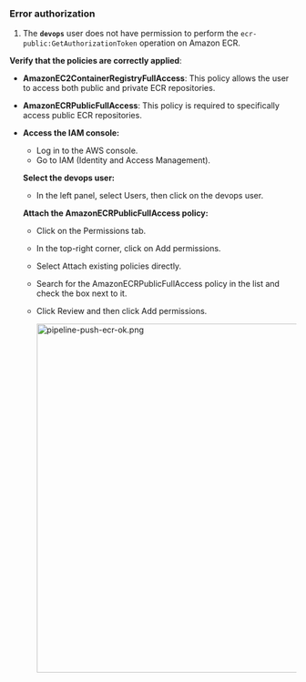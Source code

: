 ### Error authorization


1. The **`devops`** user does not have permission to perform the `ecr-public:GetAuthorizationToken` operation on Amazon ECR.

**Verify that the policies are correctly applied**:

- **AmazonEC2ContainerRegistryFullAccess**: This policy allows the user to access both public and private ECR repositories.
- **AmazonECRPublicFullAccess**: This policy is required to specifically access public ECR repositories.
- **Access the IAM console:**

  - Log in to the AWS console.
  - Go to IAM (Identity and Access Management).

  **Select the devops user:**

  - In the left panel, select Users, then click on the devops user.

  **Attach the AmazonECRPublicFullAccess policy:**

  - Click on the Permissions tab.
  - In the top-right corner, click on Add permissions.
  - Select Attach existing policies directly.
  - Search for the AmazonECRPublicFullAccess policy in the list and check the box next to it.
  - Click Review and then click Add permissions.


    <img title="" src="file:///home/albert/Desktop/pipelines/aws-pra06/aws-deploy/pipeline-push-ecr-ok.png" alt="pipeline-push-ecr-ok.png" width="613">
